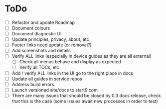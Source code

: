 # ToDo

- [ ] Refactor and update Roadmap
- [ ] Document colours
- [ ] Document diagnostic UI
- [ ] Update principles, privacy, about, etc
- [ ] Footer links need update (or removal?)
- [ ] Add screenshots and details
- [ ] Verify ALL links (especially in device guides as they are all external)
    - [ ] Check all menus behave and display as expected
    - [ ] Verify all TOCs, etc
- [ ] Add / verify ALL links in the UI go to the right place in docs
- [ ] Update all guides in service repos
- [ ] Address build errors
- [ ] Launch versioned site/docs to start9.com
- [ ] There are many issues that should be closed by 0.3 docs release, check that this is the case (some issues await new processes in order to test)

<!-- Checklist
# User Manual
- Getting Started
    - Introduction
    - Purchasing
    - Initial Setup
    - Device-specific Setup Guides <label links with connectivity, performance, reliability, or tuning>
            - Change to topic or hero boxes
            - (after release) create badges
- Configuration
    - Tor Setup
        - Desktop
            - Mac
            - Windows
        - Mobile
            - Android
            - iOS
        - Browser
            - FF Desktop
            - FF Mobile
    - LAN Setup
        - Desktop
            - Linux
            - Mac
            - Windows
        - Mobile
            - Android
            - iOS
- Tuning
    - DIY Guide
        - Hardware
        - EmbassyOS
    - Migrating to Embassy
        - From Umbrel
    - Advanced Configurations
        - SSH over Tor
    - EmbassyOS
    - Service-specific Guides
# Learn
    - Concepts
        - Embassy
            - Device
            - OS
            - DIY
# Developer Documentation
    - embassyd
    - embassy-sdk
    - Service Packaging Spec
        - Overview
        - Wrapper
        - Manifest
        - Docker
        - Makefile
        - Config
        - Properties
        - Instructions
        - Backups
        - Submission Process
    - Service Packaging Walkthrough (Hello-World Example)
    - Development FAQ
        - Contributing
        - Service Packaging
-->
